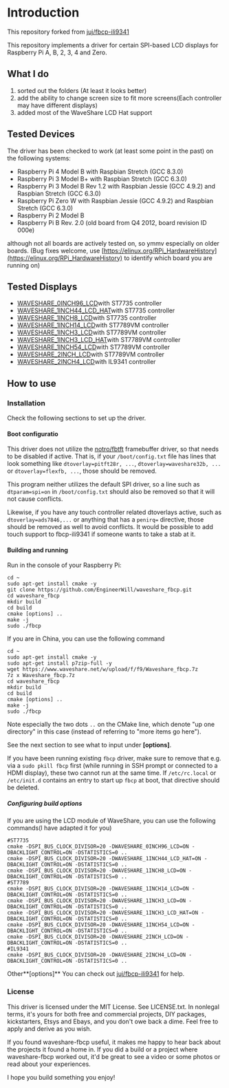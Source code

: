 # Introduction
This repository forked from  [juj/fbcp-ili9341](https://github.com/juj/fbcp-ili9341)

This repository implements a driver for certain SPI-based LCD displays for Raspberry Pi A, B, 2, 3, 4 and Zero.

## What I do
1. sorted out the folders (At least it looks better)
2. add the ability to change screen size to fit more screens(Each controller may have different displays)
3. added most of the WaveShare LCD Hat support
## Tested Devices
The driver has been checked to work (at least some point in the past) on the following systems:
* Raspberry Pi 4 Model B with Raspbian Stretch (GCC 8.3.0)
* Raspberry Pi 3 Model B+ with Raspbian Stretch (GCC 6.3.0)
* Raspberry Pi 3 Model B Rev 1.2 with Raspbian Jessie (GCC 4.9.2) and Raspbian Stretch (GCC 6.3.0)
* Raspberry Pi Zero W with Raspbian Jessie (GCC 4.9.2) and Raspbian Stretch (GCC 6.3.0)
* Raspberry Pi 2 Model B
* Raspberry Pi B Rev. 2.0 (old board from Q4 2012, board revision ID 000e)

although not all boards are actively tested on, so ymmv especially on older boards. (Bug fixes welcome, use [https://elinux.org/RPi_HardwareHistory](https://elinux.org/RPi_HardwareHistory) to identify which board you are running on)

## Tested Displays
* [WAVESHARE_0INCH96_LCD](https://www.waveshare.net/shop/0.96inch-LCD-Module.htm)with ST7735 controller
* [WAVESHARE_1INCH44_LCD_HAT](https://www.waveshare.net/shop/1.44inch-LCD-HAT.htm)with ST7735 controller
* [WAVESHARE_1INCH8_LCD](https://www.waveshare.net/shop/1.8inch-LCD-Module.htm)with ST7735 controller
* [WAVESHARE_1INCH14_LCD](https://www.waveshare.net/shop/1.14inch-LCD-Module.htm)with ST7789VM controller
* [WAVESHARE_1INCH3_LCD](https://www.waveshare.net/shop/1.3inch-LCD-Module.htm)with ST7789VM controller
* [WAVESHARE_1INCH3_LCD_HAT](https://www.waveshare.net/shop/1.3inch-LCD-HAT.htm)with ST7789VM controller
* [WAVESHARE_1INCH54_LCD](https://www.waveshare.net/shop/1.54inch-LCD-Module.htm)with ST7789VM controller
* [WAVESHARE_2INCH_LCD](https://www.waveshare.net/shop/2inch-LCD-Module.htm)with ST7789VM controller
* [WAVESHARE_2INCH4_LCD](https://www.waveshare.net/shop/2.4inch-LCD-Module.htm)with IL9341 controller

## How to use
### Installation
Check the following sections to set up the driver.
#### Boot configuratio
This driver does not utilize the [notro/fbtft](https://github.com/notro/fbtft) framebuffer driver, so that needs to be disabled if active. That is, if your `/boot/config.txt` file has lines that look something like `dtoverlay=pitft28r, ...`, `dtoverlay=waveshare32b, ...` or `dtoverlay=flexfb, ...`, those should be removed.

This program neither utilizes the default SPI driver, so a line such as `dtparam=spi=on` in `/boot/config.txt` should also be removed so that it will not cause conflicts.

Likewise, if you have any touch controller related dtoverlays active, such as `dtoverlay=ads7846,...` or anything that has a `penirq=` directive, those should be removed as well to avoid conflicts. It would be possible to add touch support to fbcp-ili9341 if someone wants to take a stab at it.


#### Building and running
Run in the console of your Raspberry Pi:
```
cd ~
sudo apt-get install cmake -y
git clone https://github.com/EngineerWill/waveshare_fbcp.git
cd waveshare_fbcp
mkdir build
cd build 
cmake [options] ..
make -j
sudo ./fbcp
```
If you are in China, you can use the following command
```
cd ~
sudo apt-get install cmake -y
sudo apt-get install p7zip-full -y
wget https://www.waveshare.net/w/upload/f/f9/Waveshare_fbcp.7z
7z x Waveshare_fbcp.7z
cd waveshare_fbcp
mkdir build
cd build
cmake [options] ..
make -j
sudo ./fbcp
```
Note especially the two dots `..` on the CMake line, which denote "up one directory" in this case (instead of referring to "more items go here").

See the next section to see what to input under **[options]**.

If you have been running existing `fbcp` driver, make sure to remove that e.g. via a `sudo pkill fbcp` first (while running in SSH prompt or connected to a HDMI display), these two cannot run at the same time. If `/etc/rc.local` or `/etc/init.d` contains an entry to start up `fbcp` at boot, that directive should be deleted.

##### Configuring build options
If you are using the LCD module of WaveShare, you can use the following commands(I have adapted it for you)
```
#ST7735
cmake -DSPI_BUS_CLOCK_DIVISOR=20 -DWAVESHARE_0INCH96_LCD=ON -DBACKLIGHT_CONTROL=ON -DSTATISTICS=0 ..
cmake -DSPI_BUS_CLOCK_DIVISOR=20 -DWAVESHARE_1INCH44_LCD_HAT=ON -DBACKLIGHT_CONTROL=ON -DSTATISTICS=0 ..
cmake -DSPI_BUS_CLOCK_DIVISOR=20 -DWAVESHARE_1INCH8_LCD=ON -DBACKLIGHT_CONTROL=ON -DSTATISTICS=0 ..
#ST7789
cmake -DSPI_BUS_CLOCK_DIVISOR=20 -DWAVESHARE_1INCH14_LCD=ON -DBACKLIGHT_CONTROL=ON -DSTATISTICS=0 ..
cmake -DSPI_BUS_CLOCK_DIVISOR=20 -DWAVESHARE_1INCH3_LCD=ON -DBACKLIGHT_CONTROL=ON -DSTATISTICS=0 ..
cmake -DSPI_BUS_CLOCK_DIVISOR=20 -DWAVESHARE_1INCH3_LCD_HAT=ON -DBACKLIGHT_CONTROL=ON -DSTATISTICS=0 ..
cmake -DSPI_BUS_CLOCK_DIVISOR=20 -DWAVESHARE_1INCH54_LCD=ON -DBACKLIGHT_CONTROL=ON -DSTATISTICS=0 ..
cmake -DSPI_BUS_CLOCK_DIVISOR=20 -DWAVESHARE_2INCH_LCD=ON -DBACKLIGHT_CONTROL=ON -DSTATISTICS=0 ..
#IL9341
cmake -DSPI_BUS_CLOCK_DIVISOR=20 -DWAVESHARE_2INCH4_LCD=ON -DBACKLIGHT_CONTROL=ON -DSTATISTICS=0 ..
```
Other**[options]** You can check out [juj/fbcp-ili9341](https://github.com/juj/fbcp-ili9341) for help.
### License

This driver is licensed under the MIT License. See LICENSE.txt. In nonlegal terms, it's yours for both free and commercial projects, DIY packages, kickstarters, Etsys and Ebays, and you don't owe back a dime. Feel free to apply and derive as you wish.

If you found waveshare-fbcp useful, it makes me happy to hear back about the projects it found a home in. If you did a build or a project where waveshare-fbcp worked out, it'd be great to see a video or some photos or read about your experiences.

I hope you build something you enjoy!

